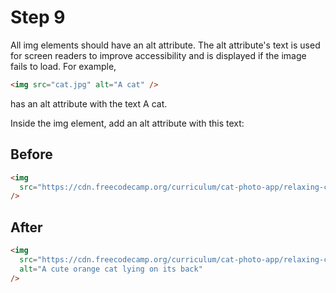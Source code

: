 # Step 9

All img elements should have an alt attribute. The alt attribute's text is used for screen readers to improve accessibility and is displayed if the image fails to load. For example,

```html
<img src="cat.jpg" alt="A cat" />
```

has an alt attribute with the text A cat.

Inside the img element, add an alt attribute with this text:

## Before

```html
<img
  src="https://cdn.freecodecamp.org/curriculum/cat-photo-app/relaxing-cat.jpg"
/>
```

## After

```html
<img
  src="https://cdn.freecodecamp.org/curriculum/cat-photo-app/relaxing-cat.jpg"
  alt="A cute orange cat lying on its back"
/>
```
